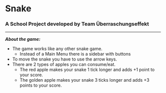 # Snake

### A School Project developed by Team Überraschungseffekt

----------------

***About the game:***

- The game works like any other snake game. 
  - Instead of a Main Menu there is a sidebar with buttons
- To move the snake you have to use the arrow keys.
- There are 2 types of apples you can consume/eat.
  - The red apple makes your snake 1 tick longer and adds +1 point to your score.
  - The golden apple makes your snake 3 ticks longer and adds +3 points to your score.
